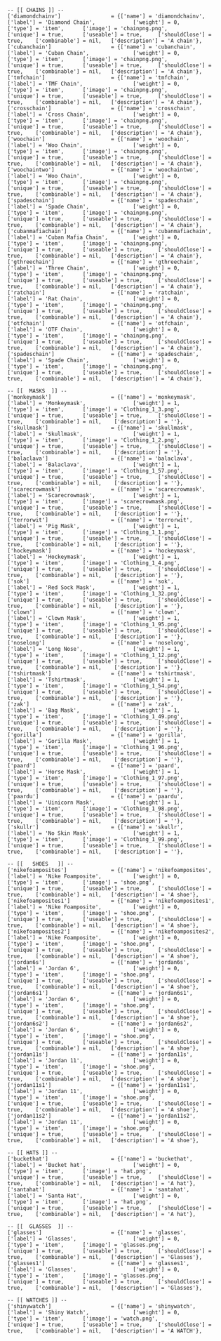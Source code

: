 	-- [[ CHAINS ]] --
    ['diamondchainv'] 				 = {['name'] = 'diamondchainv', 			  	['label'] = 'Diamond Chain', 			['weight'] = 0, 		['type'] = 'item', 		['image'] = 'chainpng.png', 			['unique'] = true,  	['useable'] = true, 	['shouldClose'] = true,	   ['combinable'] = nil,   ['description'] = 'A chain'},
    ['cubanchain'] 					 = {['name'] = 'cubanchain', 			  	 	['label'] = 'Cuban Chain', 				['weight'] = 0, 		['type'] = 'item', 		['image'] = 'chainpng.png', 			['unique'] = true,  	['useable'] = true, 	['shouldClose'] = true,	   ['combinable'] = nil,   ['description'] = 'A chain'},
    ['tmfchain'] 					 = {['name'] = 'tmfchain', 						['label'] = 'TMF Chain', 				['weight'] = 0, 		['type'] = 'item', 		['image'] = 'chainpng.png', 			['unique'] = true,  	['useable'] = true, 	['shouldClose'] = true,	   ['combinable'] = nil,   ['description'] = 'A chain'},
    ['crosschain'] 					 = {['name'] = 'crosschain', 					['label'] = 'Cross Chain', 				['weight'] = 0, 		['type'] = 'item', 		['image'] = 'chainpng.png', 			['unique'] = true,  	['useable'] = true, 	['shouldClose'] = true,	   ['combinable'] = nil,   ['description'] = 'A chain'},
    ['woochain'] 				     = {['name'] = 'woochain', 					    ['label'] = 'Woo Chain', 				['weight'] = 0, 		['type'] = 'item', 		['image'] = 'chainpng.png', 			['unique'] = true,  	['useable'] = true, 	['shouldClose'] = true,	   ['combinable'] = nil,   ['description'] = 'A chain'},
    ['woochaintwo'] 				 = {['name'] = 'woochaintwo', 					['label'] = 'Woo Chain', 				['weight'] = 0, 		['type'] = 'item', 		['image'] = 'chainpng.png', 			['unique'] = true,  	['useable'] = true, 	['shouldClose'] = true,	   ['combinable'] = nil,   ['description'] = 'A chain'},
    ['spadeschain'] 				 = {['name'] = 'spadeschain', 					['label'] = 'Spade Chain', 				['weight'] = 0, 		['type'] = 'item', 		['image'] = 'chainpng.png', 			['unique'] = true,  	['useable'] = true, 	['shouldClose'] = true,	   ['combinable'] = nil,   ['description'] = 'A chain'},
    ['cubanmafiachain'] 			 = {['name'] = 'cubanmafiachain', 				['label'] = 'Cuban Mafia Chain', 		['weight'] = 0, 		['type'] = 'item', 		['image'] = 'chainpng.png', 			['unique'] = true,  	['useable'] = true, 	['shouldClose'] = true,	   ['combinable'] = nil,   ['description'] = 'A chain'},
    ['gthreechain'] 			 	 = {['name'] = 'gthreechain', 					['label'] = 'Three Chain', 				['weight'] = 0, 		['type'] = 'item', 		['image'] = 'chainpng.png', 			['unique'] = true,  	['useable'] = true, 	['shouldClose'] = true,	   ['combinable'] = nil,   ['description'] = 'A chain'},
    ['ratchain'] 			 	 	 = {['name'] = 'ratchain', 						['label'] = 'Rat Chain', 				['weight'] = 0, 		['type'] = 'item', 		['image'] = 'chainpng.png', 			['unique'] = true,  	['useable'] = true, 	['shouldClose'] = true,	   ['combinable'] = nil,   ['description'] = 'A chain'},
    ['otfchain'] 			 	 	 = {['name'] = 'otfchain', 						['label'] = 'OTF Chain', 				['weight'] = 0, 		['type'] = 'item', 		['image'] = 'chainpng.png', 			['unique'] = true,  	['useable'] = true, 	['shouldClose'] = true,	   ['combinable'] = nil,   ['description'] = 'A chain'},
    ['spadeschain'] 			 	 = {['name'] = 'spadeschain', 					['label'] = 'Spade Chain', 				['weight'] = 0, 		['type'] = 'item', 		['image'] = 'chainpng.png', 			['unique'] = true,  	['useable'] = true, 	['shouldClose'] = true,	   ['combinable'] = nil,   ['description'] = 'A chain'},
	
    -- [[  MASKS  ]] --
    ['monkeymask']  				 = {['name'] = 'monkeymask', 				    ['label'] = 'Monkeymask',  	            ['weight'] = 1,  		['type'] = 'item',  	['image'] = 'Clothing_1_3.png',  		['unique'] = true,  	['useable'] = true,  	['shouldClose'] = true,    ['combinable'] = nil, 	['description'] = ''},
    ['skullmask']  					 = {['name'] = 'skullmask', 				    ['label'] = 'Skullmask',  	            ['weight'] = 1,  		['type'] = 'item',  	['image'] = 'Clothing_1_2.png',  		['unique'] = true,  	['useable'] = true,  	['shouldClose'] = true,    ['combinable'] = nil, 	['description'] = ''},
    ['balaclava']  					 = {['name'] = 'balaclava', 				    ['label'] = 'Balaclava',  	            ['weight'] = 1,  		['type'] = 'item',  	['image'] = 'Clothing_1_57.png',  		['unique'] = true,  	['useable'] = true,  	['shouldClose'] = true,    ['combinable'] = nil, 	['description'] = ''},
    ['scarecrowmask']  				 = {['name'] = 'scarecrowmask', 				['label'] = 'Scarecrowmask',  	        ['weight'] = 1,  		['type'] = 'item',  	['image'] = 'scarecrowmask.png',  		['unique'] = true,  	['useable'] = true,  	['shouldClose'] = true,    ['combinable'] = nil, 	['description'] = ''},
    ['terrorwit']  				     = {['name'] = 'terrorwit', 				    ['label'] = 'Pig Mask',  	            ['weight'] = 1,  		['type'] = 'item',  	['image'] = 'Clothing_1_1.png',  		['unique'] = true,  	['useable'] = true,  	['shouldClose'] = true,    ['combinable'] = nil, 	['description'] = ''},
	['hockeymask']  				 = {['name'] = 'hockeymask', 				    ['label'] = 'Hockeymask',  	            ['weight'] = 1,  		['type'] = 'item',  	['image'] = 'Clothing_1_4.png',  		['unique'] = true,  	['useable'] = true,  	['shouldClose'] = true,    ['combinable'] = nil, 	['description'] = ''},
	['sok']  				         = {['name'] = 'sok', 				            ['label'] = 'Red Sock Mask',  	        ['weight'] = 1,  		['type'] = 'item',  	['image'] = 'Clothing_1_32.png',  		['unique'] = true,  	['useable'] = true,  	['shouldClose'] = true,    ['combinable'] = nil, 	['description'] = ''},	
	['clown']  						 = {['name'] = 'clown', 				        ['label'] = 'Clown Mask',  	            ['weight'] = 1,  		['type'] = 'item',  	['image'] = 'Clothing_1_95.png',  		['unique'] = true,  	['useable'] = true,  	['shouldClose'] = true,    ['combinable'] = nil, 	['description'] = ''},
	['noselong']  					 = {['name'] = 'noselong', 				        ['label'] = 'Long Nose',  	            ['weight'] = 1,  		['type'] = 'item',  	['image'] = 'Clothing_1_12.png',  		['unique'] = true,  	['useable'] = true,  	['shouldClose'] = true,    ['combinable'] = nil, 	['description'] = ''},
	['tshirtmask']  				 = {['name'] = 'tshirtmask', 				    ['label'] = 'Tshirtmask',  		        ['weight'] = 1,  		['type'] = 'item',  	['image'] = 'Clothing_1_54.png',  		['unique'] = true,  	['useable'] = true,  	['shouldClose'] = true,    ['combinable'] = nil, 	['description'] = ''},
	['zak']  						 = {['name'] = 'zak', 				            ['label'] = 'Bag Mask',  	            ['weight'] = 1,  		['type'] = 'item',  	['image'] = 'Clothing_1_49.png',  		['unique'] = true,  	['useable'] = true,  	['shouldClose'] = true,    ['combinable'] = nil, 	['description'] = ''},
	['gorilla']  					 = {['name'] = 'gorilla', 				        ['label'] = 'Gorilla Mask',  	        ['weight'] = 1,  		['type'] = 'item',  	['image'] = 'Clothing_1_96.png',  		['unique'] = true,  	['useable'] = true,  	['shouldClose'] = true,    ['combinable'] = nil, 	['description'] = ''},
	['paard']  						 = {['name'] = 'paard', 				        ['label'] = 'Horse Mask',  	            ['weight'] = 1,  		['type'] = 'item',  	['image'] = 'Clothing_1_97.png',  		['unique'] = true,  	['useable'] = true,  	['shouldClose'] = true,    ['combinable'] = nil, 	['description'] = ''},
    ['paardu']  					 = {['name'] = 'paardu', 				        ['label'] = 'Uinicorn Mask',  	        ['weight'] = 1,  		['type'] = 'item',  	['image'] = 'Clothing_1_98.png',  		['unique'] = true,  	['useable'] = true,  	['shouldClose'] = true,    ['combinable'] = nil, 	['description'] = ''},
	['skullr']  					 = {['name'] = 'skullr', 				        ['label'] = 'No Skin Mask',  	        ['weight'] = 1,  		['type'] = 'item',  	['image'] = 'Clothing_1_99.png',  		['unique'] = true,  	['useable'] = true,  	['shouldClose'] = true,    ['combinable'] = nil, 	['description'] = ''},
	
	-- [[   SHOES   ]] --
    ['nikefoamposites'] 		     = {['name'] = 'nikefoamposites', 				['label'] = 'Nike Foamposite', 			['weight'] = 0, 		['type'] = 'item', 		['image'] = 'shoe.png', 		    	['unique'] = true,  	['useable'] = true, 	['shouldClose'] = true,	   ['combinable'] = nil,   ['description'] = 'A shoe'},
    ['nikefoamposites1'] 		     = {['name'] = 'nikefoamposites1', 				['label'] = 'Nike Foamposite', 			['weight'] = 0, 		['type'] = 'item', 		['image'] = 'shoe.png', 		    	['unique'] = true,  	['useable'] = true, 	['shouldClose'] = true,	   ['combinable'] = nil,   ['description'] = 'A shoe'},
    ['nikefoamposites2'] 		     = {['name'] = 'nikefoamposites2', 				['label'] = 'Nike Foamposite', 			['weight'] = 0, 		['type'] = 'item', 		['image'] = 'shoe.png', 		    	['unique'] = true,  	['useable'] = true, 	['shouldClose'] = true,	   ['combinable'] = nil,   ['description'] = 'A shoe'},
    ['jordan6s'] 		             = {['name'] = 'jordan6s', 				        ['label'] = 'Jordan 6', 		    	['weight'] = 0, 		['type'] = 'item', 		['image'] = 'shoe.png', 		    	['unique'] = true,  	['useable'] = true, 	['shouldClose'] = true,	   ['combinable'] = nil,   ['description'] = 'A shoe'},
    ['jordan6s1'] 		             = {['name'] = 'jordan6s1', 			    	['label'] = 'Jordan 6', 		    	['weight'] = 0, 		['type'] = 'item', 		['image'] = 'shoe.png', 		    	['unique'] = true,  	['useable'] = true, 	['shouldClose'] = true,	   ['combinable'] = nil,   ['description'] = 'A shoe'},
    ['jordan6s2'] 		             = {['name'] = 'jordan6s2', 				    ['label'] = 'Jordan 6', 		    	['weight'] = 0, 		['type'] = 'item', 		['image'] = 'shoe.png', 		    	['unique'] = true,  	['useable'] = true, 	['shouldClose'] = true,	   ['combinable'] = nil,   ['description'] = 'A shoe'},
    ['jordan11s'] 		             = {['name'] = 'jordan11s', 				    ['label'] = 'Jordan 11', 		    	['weight'] = 0, 		['type'] = 'item', 		['image'] = 'shoe.png', 		    	['unique'] = true,  	['useable'] = true, 	['shouldClose'] = true,	   ['combinable'] = nil,   ['description'] = 'A shoe'},
    ['jordan11s1'] 		             = {['name'] = 'jordan11s1', 			    	['label'] = 'Jordan 11', 		    	['weight'] = 0, 		['type'] = 'item', 		['image'] = 'shoe.png', 		    	['unique'] = true,  	['useable'] = true, 	['shouldClose'] = true,	   ['combinable'] = nil,   ['description'] = 'A shoe'},
    ['jordan11s2'] 		             = {['name'] = 'jordan11s2', 				    ['label'] = 'Jordan 11', 		    	['weight'] = 0, 		['type'] = 'item', 		['image'] = 'shoe.png', 		    	['unique'] = true,  	['useable'] = true, 	['shouldClose'] = true,	   ['combinable'] = nil,   ['description'] = 'A shoe'},

    -- [[ HATS ]] --
    ['buckethat'] 		             = {['name'] = 'buckethat', 				    ['label'] = 'Bucket hat', 		        ['weight'] = 0, 		['type'] = 'item', 		['image'] = 'hat.png', 		          	['unique'] = true,  	['useable'] = true, 	['shouldClose'] = true,	   ['combinable'] = nil,   ['description'] = 'A hat'},
    ['santahat'] 		             = {['name'] = 'santahat', 				        ['label'] = 'Santa Hat', 		        ['weight'] = 0, 		['type'] = 'item', 		['image'] = 'hat.png', 		          	['unique'] = true,  	['useable'] = true, 	['shouldClose'] = true,	   ['combinable'] = nil,   ['description'] = 'A hat'},

    -- [[  GLASSES  ]] --
    ['glasses'] 		             = {['name'] = 'glasses', 				        ['label'] = 'Glasses', 		            ['weight'] = 0, 		['type'] = 'item', 		['image'] = 'glasses.png', 		        ['unique'] = true,  	['useable'] = true, 	['shouldClose'] = true,	   ['combinable'] = nil,   ['description'] = 'Glasses'},
    ['glasses1'] 		             = {['name'] = 'glasses1', 				        ['label'] = 'Glasses', 		            ['weight'] = 0, 		['type'] = 'item', 		['image'] = 'glasses.png', 		        ['unique'] = true,  	['useable'] = true, 	['shouldClose'] = true,	   ['combinable'] = nil,   ['description'] = 'Glasses'},

    -- [[ WATCHES ]] --
    ['shinywatch'] 		             = {['name'] = 'shinywatch', 				    ['label'] = 'Shiny Watch', 		        ['weight'] = 0, 		['type'] = 'item', 		['image'] = 'watch.png', 		        ['unique'] = true,  	['useable'] = true, 	['shouldClose'] = true,	   ['combinable'] = nil,   ['description'] = 'A WATCH'},
